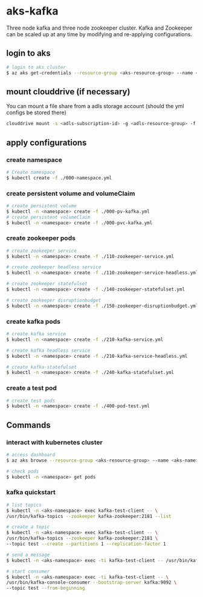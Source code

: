 # aks-kafka

Three node kafka and three node zookeeper cluster. Kafka and Zookeeper can be scaled up at any time by modifying and re-applying configurations.

## login to aks
```bash
# login to aks cluster
$ az aks get-credentials --resource-group <aks-resource-group> --name <aks-name>
```

## mount clouddrive (if necessary)
You can mount a file share from a adls storage account (should the yml configs be stored there)

```bash
clouddrive mount -s <adls-subscription-id> -g <adls-resource-group> -f <file-share>
```

## apply configurations

### create namespace

```bash
# Create namespace
$ kubectl create -f ./000-namespace.yml
```

### create persistent volume and volumeClaim

```bash
# create persistent volume
$ kubectl -n <namespace> create -f ./000-pv-kafka.yml
# create persistent volumeClaim
$ kubectl -n <namespace> create -f ./000-pvc-kafka.yml
```

### create zookeeper pods

```bash
# create zookeeper service
$ kubectl -n <namespace> create -f ./110-zookeeper-service.yml

# create zookeeper headless service
$ kubectl -n <namespace> create -f ./110-zookeeper-service-headless.yml

# create zookeeper statefulset
$ kubectl -n <namespace> create -f ./140-zookeeper-statefulset.yml

# create zookeeper disruptionbudget
$ kubectl -n <namespace> create -f ./150-zookeeper-disruptionbudget.yml
```

### create kafka pods

```bash
# create kafka service
$ kubectl -n <namespace> create -f ./210-kafka-service.yml

# create kafka headless service
$ kubectl -n <namespace> create -f ./210-kafka-service-headless.yml

# create kafka-statefulset
$ kubectl -n <namespace> create -f ./240-kafka-statefulset.yml
```

### create a test pod

```bash
# create test pods
$ kubectl -n <namespace> create -f ./400-pod-test.yml
```

## Commands

### interact with kubernetes cluster
```bash
# access dashboard
$ az aks browse --resource-group <aks-resource-group> --name <aks-name>

# check pods
$ kubectl -n <namespace> get pods
```

### kafka quickstart

```bash
# list topics
$ kubectl -n <aks-namespace> exec kafka-test-client -- \
/usr/bin/kafka-topics --zookeeper kafka-zookeeper:2181 --list

# create a topic
$ kubectl -n <aks-namespace> exec kafka-test-client -- \
/usr/bin/kafka-topics --zookeeper kafka-zookeeper:2181 \
--topic test --create --partitions 1 --replication-factor 1

# send a message
$ kubectl -n <aks-namespace> exec -ti kafka-test-client -- /usr/bin/kafka-console-producer --broker-list kafka:9092 --topic test

# start consumer
$ kubectl -n <aks-namespace> exec -ti kafka-test-client -- \
/usr/bin/kafka-console-consumer --bootstrap-server kafka:9092 \
--topic test --from-beginning
```
